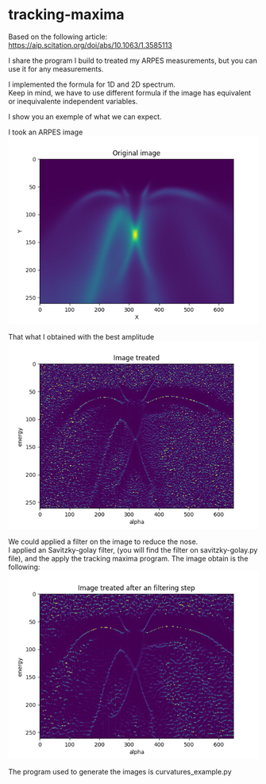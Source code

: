 # tracking-maxima


Based on the following article:  
https://aip.scitation.org/doi/abs/10.1063/1.3585113


I share the program I build to treated my ARPES measurements, but you can use it for any measurements.

I implemented the formula for 1D and 2D spectrum.  
Keep in mind, we have to use different formula if the image has equivalent or inequivalente independent variables.

I show you an exemple of what we can expect.

I took an ARPES image  
<img src="./original_img.png">  
    
That what I obtained with the best amplitude  
<img src="./img_treated.png">  
  
We could applied a filter on the image to reduce the nose.  
I applied an Savitzky-golay filter, (you will find the filter on savitzky-golay.py file), and the apply the tracking maxima program.
The image obtain is the following:   
<img src="./img_treated_filtered.png">    


The program used to generate the images is curvatures_example.py



